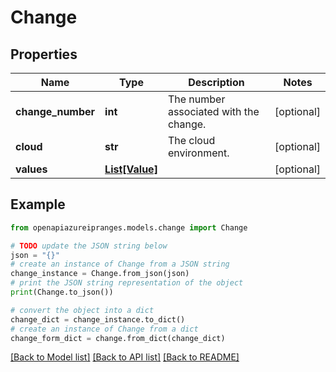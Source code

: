 # Change


## Properties

Name | Type | Description | Notes
------------ | ------------- | ------------- | -------------
**change_number** | **int** | The number associated with the change. | [optional] 
**cloud** | **str** | The cloud environment. | [optional] 
**values** | [**List[Value]**](Value.md) |  | [optional] 

## Example

```python
from openapiazureipranges.models.change import Change

# TODO update the JSON string below
json = "{}"
# create an instance of Change from a JSON string
change_instance = Change.from_json(json)
# print the JSON string representation of the object
print(Change.to_json())

# convert the object into a dict
change_dict = change_instance.to_dict()
# create an instance of Change from a dict
change_form_dict = change.from_dict(change_dict)
```
[[Back to Model list]](../README.md#documentation-for-models) [[Back to API list]](../README.md#documentation-for-api-endpoints) [[Back to README]](../README.md)


